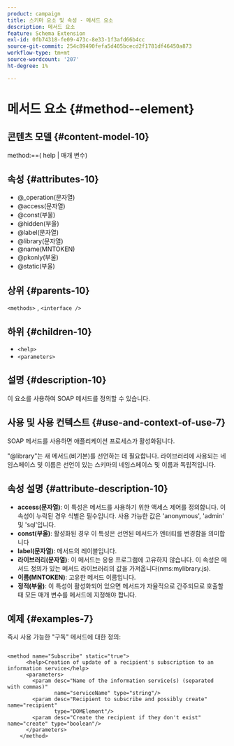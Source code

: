 ```yaml
---
product: campaign
title: 스키마 요소 및 속성 - 메서드 요소
description: 메서드 요소
feature: Schema Extension
exl-id: 0fb74318-fe09-473c-8e33-1f3afd66b4cc
source-git-commit: 254c89490fefa5d405bcecd2f1781df46450a873
workflow-type: tm+mt
source-wordcount: '207'
ht-degree: 1%

---
```


# 메서드 요소 {#method--element}


## 콘텐츠 모델 {#content-model-10}

method:==( help | 매개 변수)

## 속성 {#attributes-10}

* @_operation(문자열)
* @access(문자열)
* @const(부울)
* @hidden(부울)
* @label(문자열)
* @library(문자열)
* @name(MNTOKEN)
* @pkonly(부울)
* @static(부울)

## 상위 {#parents-10}

`<methods>` , `<interface />`

## 하위 {#children-10}

* `<help>`
* `<parameters>`

## 설명 {#description-10}

이 요소를 사용하여 SOAP 메서드를 정의할 수 있습니다.

## 사용 및 사용 컨텍스트 {#use-and-context-of-use-7}

SOAP 메서드를 사용하면 애플리케이션 프로세스가 활성화됩니다.

&quot;@library&quot;는 새 메서드(비기본)를 선언하는 데 필요합니다. 라이브러리에 사용되는 네임스페이스 및 이름은 선언이 있는 스키마의 네임스페이스 및 이름과 독립적입니다.

## 속성 설명 {#attribute-description-10}

* **access(문자열)**: 이 특성은 메서드를 사용하기 위한 액세스 제어를 정의합니다. 이 속성이 누락된 경우 식별은 필수입니다. 사용 가능한 값은 &#39;anonymous&#39;, &#39;admin&#39; 및 &#39;sql&#39;입니다.
* **const(부울)**: 활성화된 경우 이 특성은 선언된 메서드가 엔터티를 변경함을 의미합니다
* **label(문자열)**: 메서드의 레이블입니다.
* **라이브러리(문자열)**: 이 메서드는 응용 프로그램에 고유하지 않습니다. 이 속성은 메서드 정의가 있는 메서드 라이브러리의 값을 가져옵니다(nms:mylibrary.js).
* **이름(MNTOKEN)**: 고유한 메서드 이름입니다.
* **정적(부울)**: 이 특성이 활성화되어 있으면 메서드가 자율적으로 간주되므로 호출할 때 모든 매개 변수를 메서드에 지정해야 합니다.

## 예제 {#examples-7}

즉시 사용 가능한 &quot;구독&quot; 메서드에 대한 정의:

```
 
<method name="Subscribe" static="true">
      <help>Creation of update of a recipient's subscription to an information service</help>
      <parameters>
        <param desc="Name of the information service(s) (separated with commas)"
               name="serviceName" type="string"/>
        <param desc="Recipient to subscribe and possibly create" name="recipient"
               type="DOMElement"/>
        <param desc="Create the recipient if they don't exist" name="create" type="boolean"/>
      </parameters>     
    </method>
```
